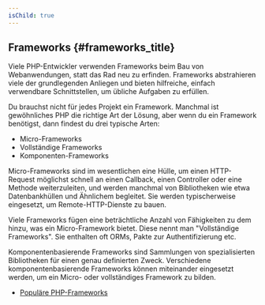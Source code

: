 ```yaml
---
isChild: true
---
```


## Frameworks {#frameworks_title}

Viele PHP-Entwickler verwenden Frameworks beim Bau von Webanwendungen, statt das Rad neu zu erfinden. Frameworks abstrahieren viele der grundlegenden Anliegen und bieten hilfreiche, einfach verwendbare Schnittstellen, um übliche Aufgaben zu erfüllen.

Du brauchst nicht für jedes Projekt ein Framework. Manchmal ist gewöhnliches PHP die richtige Art der Lösung, aber wenn du ein Framework benötigst, dann findest du drei typische Arten:

* Micro-Frameworks
* Vollständige Frameworks
* Komponenten-Frameworks

Micro-Frameworks sind im wesentlichen eine Hülle, um einen HTTP-Request möglichst schnell an einen Callback, einen Controller oder eine Methode weiterzuleiten, und werden manchmal von Bibliotheken wie etwa Datenbankhüllen und Ähnlichem begleitet. Sie werden typischerweise eingesetzt, um Remote-HTTP-Dienste zu bauen.

Viele Frameworks fügen eine beträchtliche Anzahl von Fähigkeiten zu dem hinzu, was ein Micro-Framework bietet. Diese nennt man "Vollständige Frameworks". Sie enthalten oft ORMs, Pakte zur Authentifizierung etc.

Komponentenbasierende Frameworks sind Sammlungen von spezialisierten Bibliotheken für einen genau definierten Zweck. Verschiedene komponentenbasierende Frameworks können miteinander eingesetzt werden, um ein Micro- oder vollständiges Framework zu bilden.

* [Populäre PHP-Frameworks](https://github.com/codeguy/php-the-right-way/wiki/Frameworks)
